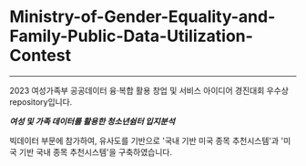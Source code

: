 # Ministry-of-Gender-Equality-and-Family-Public-Data-Utilization-Contest
---
2023 여성가족부 공공데이터 융·복합 활용 창업 및 서비스 아이디어 경진대회 우수상 repository입니다.

***여성 및 가족 데이터를 활용한 청소년쉼터 입지분석***

빅데이터 부문에 참가하여, 유사도를 기반으로 '국내 기반 미국 종목 추천시스템'과 '미국 기반 국내 종목 추천시스템'을 구축하였습니다.
